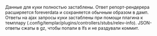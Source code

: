 Данные для куки полностью застаблены.
Ответ репорт-рендерера расширяется foreverdata и сохраняется обычным образом в дамп.
Ответы на ajax запросы куки застаблены при помощи плагина к темплару (.config/templar/plugins/controllers/stubs/relev-info). JSON-ответы сжаты в gz, чтобы попали в lfs и не раздували коммит.